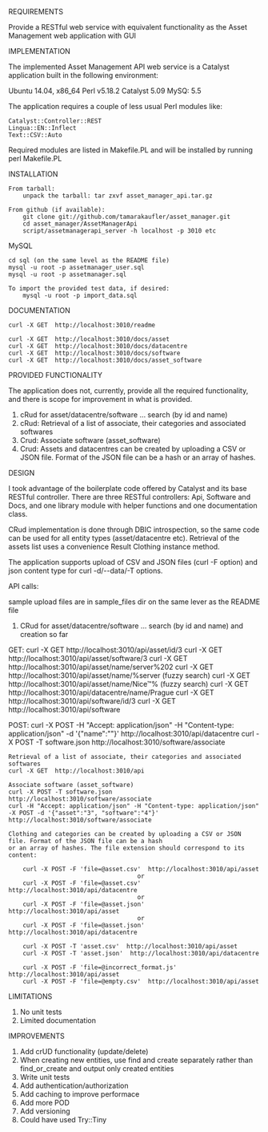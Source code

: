 REQUIREMENTS

Provide a RESTful web service with equivalent functionality as the Asset Management web application with GUI

IMPLEMENTATION

The implemented Asset Management API web service is a Catalyst application built in the following environment:

Ubuntu 14.04, x86_64
Perl v5.18.2
Catalyst 5.09
MySQ: 5.5

The application requires a couple of less usual Perl modules like:

    Catalyst::Controller::REST
    Lingua::EN::Inflect
    Text::CSV::Auto

Required modules are listed in Makefile.PL and will be installed by running 
    perl Makefile.PL

INSTALLATION

    From tarball:
        unpack the tarball: tar zxvf asset_manager_api.tar.gz

    From github (if available):
        git clone git://github.com/tamarakaufler/asset_manager.git
        cd asset_manager/AssetManagerApi
        script/assetmanagerapi_server -h localhost -p 3010 etc

MySQL

    cd sql (on the same level as the README file)
    mysql -u root -p assetmanager_user.sql
    mysql -u root -p assetmanager.sql

    To import the provided test data, if desired:
        mysql -u root -p import_data.sql

DOCUMENTATION

    curl -X GET  http://localhost:3010/readme

    curl -X GET  http://localhost:3010/docs/asset
    curl -X GET  http://localhost:3010/docs/datacentre
    curl -X GET  http://localhost:3010/docs/software
    curl -X GET  http://localhost:3010/docs/asset_software

PROVIDED FUNCTIONALITY

The application does not, currently, provide all the required functionality, and there is scope for improvement in what is provided.

1) cRud  for asset/datacentre/software ... search (by id and name)
2) cRud: Retrieval of a list of associate, their categories and associated softwares
3) Crud: Associate software (asset_software)
4) Crud: Assets and datacentres can be created by uploading a CSV or JSON file. Format of the JSON file can be a hash or an array of hashes.

DESIGN

I took advantage of the boilerplate code offered by Catalyst and its base RESTful controller. There are three RESTful controllers: Api, Software and Docs,
and one library module with helper functions and one documentation class.

CRud implementation is done through DBIC introspection, so the same code can be used for all entity types (asset/datacentre etc).
Retrieval of the assets list uses a convenience Result Clothing instance method. 

The application supports upload of CSV and JSON files (curl -F option) and json content type for curl -d/--data/-T options.  

API calls:

sample upload files are in sample_files dir on the same lever as the README file

1) CRud for asset/datacentre/software ... search (by id and name) and creation so far

GET:
    curl -X GET  http://localhost:3010/api/asset/id/3
    curl -X GET  http://localhost:3010/api/asset/software/3
    curl -X GET  http://localhost:3010/api/asset/name/server%202
    curl -X GET  http://localhost:3010/api/asset/name/%server    (fuzzy search)
    curl -X GET  http://localhost:3010/api/asset/name/Nice™%       (fuzzy search)
    curl -X GET  http://localhost:3010/api/datacentre/name/Prague
    curl -X GET  http://localhost:3010/api/software/id/3
    curl -X GET  http://localhost:3010/api/software

POST:
    curl -X POST -H "Accept: application/json" -H "Content-type: application/json" -d '{"name":""}'  http://localhost:3010/api/datacentre
    curl -X POST -T software.json  http://localhost:3010/software/associate

    Retrieval of a list of associate, their categories and associated softwares
    curl -X GET  http://localhost:3010/api

    Associate software (asset_software)
    curl -X POST -T software.json  http://localhost:3010/software/associate
    curl -H "Accept: application/json" -H "Content-type: application/json" -X POST -d '{"asset":"3", "software":"4"}'  http://localhost:3010/software/associate

    Clothing and categories can be created by uploading a CSV or JSON file. Format of the JSON file can be a hash
    or an array of hashes. The file extension should correspond to its content:        

        curl -X POST -F 'file=@asset.csv'  http://localhost:3010/api/asset
                                        or
        curl -X POST -F 'file=@asset.csv'  http://localhost:3010/api/datacentre
                                        or
        curl -X POST -F 'file=@asset.json'  http://localhost:3010/api/asset
                                        or
        curl -X POST -F 'file=@asset.json'  http://localhost:3010/api/datacentre

        curl -X POST -T 'asset.csv'  http://localhost:3010/api/asset
        curl -X POST -T 'asset.json'  http://localhost:3010/api/datacentre

        curl -X POST -F 'file=@incorrect_format.js'  http://localhost:3010/api/asset
        curl -X POST -F 'file=@empty.csv'  http://localhost:3010/api/asset

LIMITATIONS

1) No unit tests
2) Limited documentation

IMPROVEMENTS 

1) Add crUD functionality (update/delete)
2) When creating new entities, use find and create separately rather than find_or_create and output only created entities
3) Write unit tests
4) Add authentication/authorization
5) Add caching to improve performace
6) Add more POD
7) Add versioning
8) Could have used Try::Tiny

